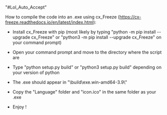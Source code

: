 "#Lol_Auto_Accept" 

How to compile the code into an .exe using cx_Freeze (https://cx-freeze.readthedocs.io/en/latest/index.html): 
- Install cx_Freeze with pip (most likely by typing "python -m pip install --upgrade cx_Freeze" or "python3 -m pip install --upgrade cx_Freeze" on your command prompt) 

- Open your command prompt and move to the directory where the script are
- Type "python setup.py build" or "python3 setup.py build" depending on your version of python
- The .exe should appear in "\build\exe.win-amd64-3.9\\"
- Copy the "Language" folder and "icon.ico" in the same folder as your .exe
- Enjoy !
